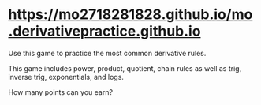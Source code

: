 # https://mo2718281828.github.io/mo.derivativepractice.github.io

Use this game to practice the most common derivative rules.

This game includes power, product, quotient, chain rules as well as trig, inverse trig, exponentials, and logs.

How many points can you earn?
